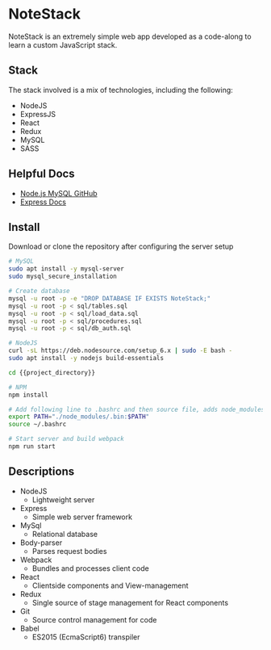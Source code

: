 # NoteStack
NoteStack is an extremely simple web app developed as a code-along to learn a custom JavaScript stack.

## Stack
The stack involved is a mix of technologies, including the following:

- NodeJS
- ExpressJS
- React
- Redux
- MySQL
- SASS

## Helpful Docs
- [Node.js MySQL GitHub](https://github.com/mysqljs/mysql)
- [Express Docs](https://expressjs.com)

## Install
Download or clone the repository after configuring the server setup

```bash
# MySQL
sudo apt install -y mysql-server
sudo mysql_secure_installation

# Create database
mysql -u root -p -e "DROP DATABASE IF EXISTS NoteStack;"
mysql -u root -p < sql/tables.sql
mysql -u root -p < sql/load_data.sql
mysql -u root -p < sql/procedures.sql
mysql -u root -p < sql/db_auth.sql

# NodeJS
curl -sL https://deb.nodesource.com/setup_6.x | sudo -E bash -
sudo apt install -y nodejs build-essentials

cd {{project_directory}}

# NPM
npm install

# Add following line to .bashrc and then source file, adds node_modules to $PATH
export PATH="./node_modules/.bin:$PATH"
source ~/.bashrc

# Start server and build webpack
npm run start
```

## Descriptions
- NodeJS
	- Lightweight server
- Express
	- Simple web server framework
- MySql
	- Relational database
- Body-parser
	- Parses request bodies
- Webpack
	- Bundles and processes client code
- React
	- Clientside components and View-management
- Redux
	- Single source of stage management for React components
- Git
	- Source control management for code
- Babel
	- ES2015 (EcmaScript6) transpiler
